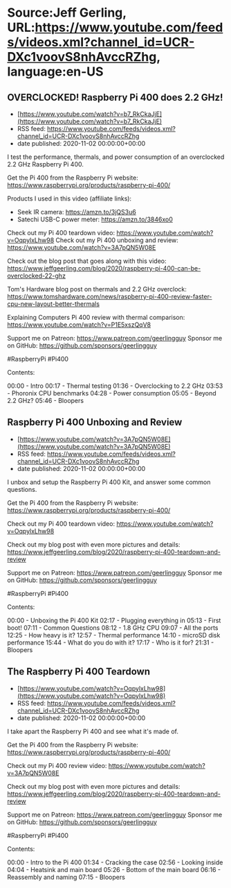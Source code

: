 # Source:Jeff Gerling, URL:https://www.youtube.com/feeds/videos.xml?channel_id=UCR-DXc1voovS8nhAvccRZhg, language:en-US

## OVERCLOCKED! Raspberry Pi 400 does 2.2 GHz!
 - [https://www.youtube.com/watch?v=b7_RkCkaJjE](https://www.youtube.com/watch?v=b7_RkCkaJjE)
 - RSS feed: https://www.youtube.com/feeds/videos.xml?channel_id=UCR-DXc1voovS8nhAvccRZhg
 - date published: 2020-11-02 00:00:00+00:00

I test the performance, thermals, and power consumption of an overclocked 2.2 GHz Raspberry Pi 400.

Get the Pi 400 from the Raspberry Pi website: https://www.raspberrypi.org/products/raspberry-pi-400/

Products I used in this video (affiliate links):

  - Seek IR camera: https://amzn.to/3jQS3u6
  - Satechi USB-C power meter: https://amzn.to/3846xo0

Check out my Pi 400 teardown video: https://www.youtube.com/watch?v=OqpylxLhw98
Check out my Pi 400 unboxing and review: https://www.youtube.com/watch?v=3A7pQN5W08E

Check out the blog post that goes along with this video: https://www.jeffgeerling.com/blog/2020/raspberry-pi-400-can-be-overclocked-22-ghz

Tom's Hardware blog post on thermals and 2.2 GHz overclock: https://www.tomshardware.com/news/raspberry-pi-400-review-faster-cpu-new-layout-better-thermals

Explaining Computers Pi 400 review with thermal comparison: https://www.youtube.com/watch?v=P1E5xszQqV8

Support me on Patreon: https://www.patreon.com/geerlingguy
Sponsor me on GitHub: https://github.com/sponsors/geerlingguy

#RaspberryPi #Pi400

Contents:

00:00 - Intro
00:17 - Thermal testing
01:36 - Overclocking to 2.2 GHz
03:53 - Phoronix CPU benchmarks
04:28 - Power consumption
05:05 - Beyond 2.2 GHz?
05:46 - Bloopers

## Raspberry Pi 400 Unboxing and Review
 - [https://www.youtube.com/watch?v=3A7pQN5W08E](https://www.youtube.com/watch?v=3A7pQN5W08E)
 - RSS feed: https://www.youtube.com/feeds/videos.xml?channel_id=UCR-DXc1voovS8nhAvccRZhg
 - date published: 2020-11-02 00:00:00+00:00

I unbox and setup the Raspberry Pi 400 Kit, and answer some common questions.

Get the Pi 400 from the Raspberry Pi website: https://www.raspberrypi.org/products/raspberry-pi-400/

Check out my Pi 400 teardown video: https://www.youtube.com/watch?v=OqpylxLhw98

Check out my blog post with even more pictures and details: https://www.jeffgeerling.com/blog/2020/raspberry-pi-400-teardown-and-review

Support me on Patreon: https://www.patreon.com/geerlingguy
Sponsor me on GitHub: https://github.com/sponsors/geerlingguy

#RaspberryPi #Pi400

Contents:

00:00 - Unboxing the Pi 400 Kit
02:17 - Plugging everything in
05:13 - First boot!
07:11 - Common Questions
08:12 - 1.8 GHz CPU
09:07 - All the ports
12:25 - How heavy is it?
12:57 - Thermal performance
14:10 - microSD disk performance
15:44 - What do you do with it?
17:17 - Who is it for?
21:31 - Bloopers

## The Raspberry Pi 400 Teardown
 - [https://www.youtube.com/watch?v=OqpylxLhw98](https://www.youtube.com/watch?v=OqpylxLhw98)
 - RSS feed: https://www.youtube.com/feeds/videos.xml?channel_id=UCR-DXc1voovS8nhAvccRZhg
 - date published: 2020-11-02 00:00:00+00:00

I take apart the Raspberry Pi 400 and see what it's made of.

Get the Pi 400 from the Raspberry Pi website: https://www.raspberrypi.org/products/raspberry-pi-400/

Check out my Pi 400 review video: https://www.youtube.com/watch?v=3A7pQN5W08E

Check out my blog post with even more pictures and details: https://www.jeffgeerling.com/blog/2020/raspberry-pi-400-teardown-and-review

Support me on Patreon: https://www.patreon.com/geerlingguy
Sponsor me on GitHub: https://github.com/sponsors/geerlingguy

#RaspberryPi #Pi400

Contents:

00:00 - Intro to the Pi 400
01:34 - Cracking the case
02:56 - Looking inside
04:04 - Heatsink and main board
05:26 - Bottom of the main board
06:16 - Reassembly and naming
07:15 - Bloopers

